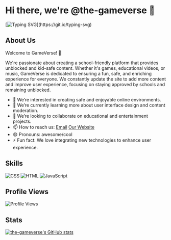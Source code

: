 # Hi there, we're @the-gameverse 👋

[![Typing SVG](https://readme-typing-svg.demolab.com/?lines=Looking+awesome!+✨;Check+out+our+website!+🌐;We+use+HTML,+CSS,+and+JavaScript+to+make+an+awesome+website!)](https://git.io/typing-svg)

## About Us
Welcome to GameVerse! 🌟

We're passionate about creating a school-friendly platform that provides unblocked and kid-safe content. Whether it's games, educational videos, or music, GameVerse is dedicated to ensuring a fun, safe, and enriching experience for everyone. We constantly update the site to add more content and improve user experience, focusing on staying approved by schools and remaining unblocked.

- 👀 We’re interested in creating safe and enjoyable online environments.
- 🌱 We’re currently learning more about user interface design and content moderation.
- 💞️ We’re looking to collaborate on educational and entertainment projects.
- 📫 How to reach us: [Email](mailto:gameverse.site@gmail.com) [Our Website](https://gameverse.global.ssl.fastly.net)
- 😄 Pronouns: awesome/cool
- ⚡ Fun fact: We love integrating new technologies to enhance user experience.

## Skills
![CSS](https://img.shields.io/badge/-CSS-1572B6?style=flat-square&logo=CSS3&logoColor=white)
![HTML](https://img.shields.io/badge/-HTML-E34F26?style=flat-square&logo=HTML5&logoColor=white)
![JavaScript](https://img.shields.io/badge/-JavaScript-F7DF1E?style=flat-square&logo=JavaScript&logoColor=black)

## Profile Views
![Profile Views](https://komarev.com/ghpvc/?username=the-gameverse&style=flat-square)

## Stats
[![the-gameverse's GitHub stats](https://github-readme-stats.vercel.app/api?username=the-gameverse&hide=prs,issues,contribs&show_icons=true&theme=dark)](https://github.com/anuraghazra/github-readme-stats)
<!---
the-gameverse/the-gameverse is a ✨ special ✨ repository because its `README.md` (this file) appears on your GitHub profile.
You can click the Preview link to take a look at your changes.
--->
